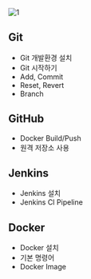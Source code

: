![1]("C:\Users\2022-PC(T)-49\skt-fly-ai-challenger-class\DevOps\a.png")
## Git
- Git 개발환경 설치
- Git 시작하기
- Add, Commit
- Reset, Revert
- Branch

## GitHub
- Docker Build/Push
- 원격 저장소 사용

## Jenkins
- Jenkins 설치
- Jenkins CI Pipeline

## Docker
- Docker 설치
- 기본 명령어
- Docker Image
